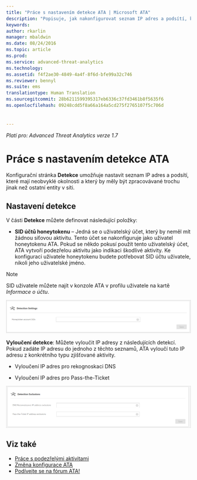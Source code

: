 ```yaml
---
title: "Práce s nastavením detekce ATA | Microsoft ATA"
description: "Popisuje, jak nakonfigurovat seznam IP adres a podsítí, které mají neobvyklé okolnosti a který by měly být zpracovávané jinak než ostatní entity v síti."
keywords: 
author: rkarlin
manager: mbaldwin
ms.date: 08/24/2016
ms.topic: article
ms.prod: 
ms.service: advanced-threat-analytics
ms.technology: 
ms.assetid: f4f2ae30-4849-4a4f-8f6d-bfe99a32c746
ms.reviewer: bennyl
ms.suite: ems
translationtype: Human Translation
ms.sourcegitcommit: 28b6211599395317eb6336c37fd3461b8f5635f6
ms.openlocfilehash: 09248cdd5f8a66a164a5cd275f2765107f5c706d


---
```


*Platí pro: Advanced Threat Analytics verze 1.7*



# Práce s nastavením detekce ATA
Konfigurační stránka **Detekce** umožňuje nastavit seznam IP adres a podsítí, které mají neobvyklé okolnosti a který by měly být zpracovávané trochu jinak než ostatní entity v síti.

## Nastavení detekce
V části **Detekce** můžete definovat následující položky:

-   **SID účtů honeytokenu** – Jedná se o uživatelský účet, který by neměl mít žádnou síťovou aktivitu. Tento účet se nakonfiguruje jako uživatel honeytokenu ATA. Pokud se někdo pokusí použít tento uživatelský účet, ATA vytvoří podezřelou aktivitu jako indikaci škodlivé aktivity. Ke konfiguraci uživatele honeytokenu budete potřebovat SID účtu uživatele, nikoli jeho uživatelské jméno.

>[!NOTE]
> SID uživatele můžete najít v konzole ATA v profilu uživatele na kartě *Informace o účtu*.


![Honeytoken nastavení detekce ATA](media/ata-detection-settings-honeytoken-1.7.png)


**Vyloučení detekce**: Můžete vyloučit IP adresy z následujících detekcí. Pokud zadáte IP adresu do jednoho z těchto seznamů, ATA vyloučí tuto IP adresu z konkrétního typu zjišťované aktivity.

-   Vyloučení IP adres pro rekognoskaci DNS

-   Vyloučení IP adres pro Pass-the-Ticket

![Vyloučení nastavení detekce ATA](media/ata-detection-settings-exclusions-1.7.png)


## Viz také
- [Práce s podezřelými aktivitami](working-with-suspicious-activities.md)
- [Změna konfigurace ATA](modifying-ata-configuration.md)
- [Podívejte se na fórum ATA!](https://social.technet.microsoft.com/Forums/security/home?forum=mata)



<!--HONumber=Aug16_HO5-->


